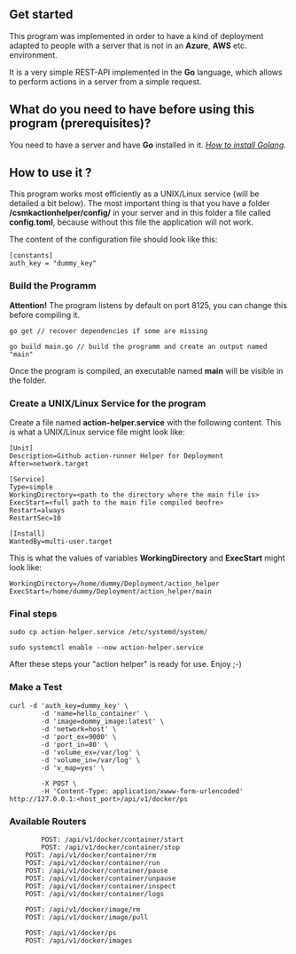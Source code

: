 ## Get started

This program was implemented in order to have a kind of deployment adapted to people with a server that is not in an **Azure**, **AWS** etc. environment.

It is a very simple REST-API implemented in the **Go** language, which allows to perform actions in a server from a simple request.

## What do you need to have before using this program (prerequisites)?
You need to have a server and have **Go** installed in it. *[How to install Golang](https://go.dev/doc/install)*.

## How to use it ? 
This program works most efficiently as a UNIX/Linux service (will be detailed a bit below). The most important thing is that you have a folder __/csmkactionhelper/config/__ in your server and in this folder a file called **config.toml**, because without this file the application will not work.

The content of the configuration file should look like this:

```
[constants]
auth_key = "dummy_key"
```

### Build the Programm
**Attention!** The program listens by default on port 8125, you can change this before compiling it.

```
go get // recover dependencies if some are missing

go build main.go // build the programm and create an output named "main"
```

Once the program is compiled, an executable named **main** will be visible in the folder.

### Create a UNIX/Linux Service for the program

Create a file named **action-helper.service** with the following content.
This is what a UNIX/Linux service file might look like:

```
[Unit]
Description=Github action-runner Helper for Deployment
After=network.target

[Service]
Type=simple
WorkingDirectory=<path to the directory where the main file is>
ExecStart=<full path to the main file compiled beofre>
Restart=always
RestartSec=10

[Install]
WantedBy=multi-user.target
```
This is what the values of variables **WorkingDirectory** and **ExecStart** might look like:

```
WorkingDirectory=/home/dummy/Deployment/action_helper
ExecStart=/home/dummy/Deployment/action_helper/main
```


### Final steps

```
sudo cp action-helper.service /etc/systemd/system/

sudo systemctl enable --now action-helper.service

```
After these steps your "action helper" is ready for use. Enjoy ;-)

### Make a Test

```
curl -d 'auth_key=dummy_key' \
        -d 'name=hello_container' \
        -d 'image=dommy_image:latest' \
        -d 'network=host' \
        -d 'port_ex=9000' \
        -d 'port_in=80' \
        -d 'volume_ex=/var/log' \
        -d 'volume_in=/var/log' \
        -d 'v_map=yes' \

        -X POST \
        -H 'Content-Type: application/xwww-form-urlencoded' http://127.0.0.1:<host_port>/api/v1/docker/ps

```

### Available Routers

```
        POST: /api/v1/docker/container/start 
        POST: /api/v1/docker/container/stop
	POST: /api/v1/docker/container/rm
	POST: /api/v1/docker/container/run
	POST: /api/v1/docker/container/pause
	POST: /api/v1/docker/container/unpause
	POST: /api/v1/docker/container/inspect
	POST: /api/v1/docker/container/logs

	POST: /api/v1/docker/image/rm
	POST: /api/v1/docker/image/pull

	POST: /api/v1/docker/ps
	POST: /api/v1/docker/images
```

